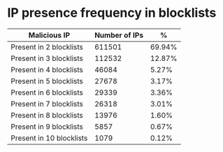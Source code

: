 # IP presence frequency in blocklists
| Malicious IP | Number of IPs | % |
|----|----|----|
| Present in 2 blocklists | 611501 | 69.94% |
| Present in 3 blocklists | 112532 | 12.87% |
| Present in 4 blocklists | 46084 | 5.27% |
| Present in 5 blocklists | 27678 | 3.17% |
| Present in 6 blocklists | 29339 | 3.36% |
| Present in 7 blocklists | 26318 | 3.01% |
| Present in 8 blocklists | 13976 | 1.60% |
| Present in 9 blocklists | 5857 | 0.67% |
| Present in 10 blocklists | 1079 | 0.12% |

